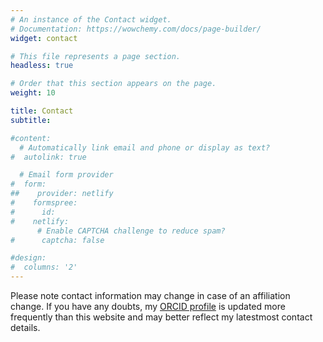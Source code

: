 ```yaml
---
# An instance of the Contact widget.
# Documentation: https://wowchemy.com/docs/page-builder/
widget: contact

# This file represents a page section.
headless: true

# Order that this section appears on the page.
weight: 10

title: Contact
subtitle:

#content:
  # Automatically link email and phone or display as text?
#  autolink: true

  # Email form provider
#  form:
##    provider: netlify
#    formspree:
#      id:
#    netlify:
      # Enable CAPTCHA challenge to reduce spam?
#      captcha: false

#design:
#  columns: '2'
---
```


Please note contact information may change in case of an affiliation change. If you have any doubts, my [ORCID profile](https://orcid.org/0000-0002-6836-2265) is updated more frequently than this website and may better reflect my latestmost contact details. 


 <!-- Lorem ipsum dolor sit amet, consectetur adipiscing elit. Integer tempus augue non tempor egestas. Proin nisl nunc, dignissim in accumsan dapibus, auctor ullamcorper neque. Quisque at elit felis. Vestibulum ante ipsum primis in faucibus orci luctus et ultrices posuere cubilia curae; Aenean eget elementum odio. Cras interdum eget risus sit amet aliquet. In volutpat, nisl ut fringilla dignissim, arcu nisl suscipit ante, at accumsan sapien nisl eu eros. -->
